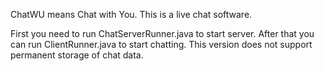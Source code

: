 ChatWU means Chat with You. This is a live chat software. 

First you need to run ChatServerRunner.java to start server. After that you can run ClientRunner.java to start chatting.
This version does not support permanent storage of chat data. 
